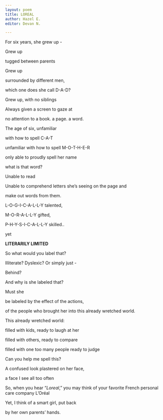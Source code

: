 ```yaml
---
layout: poem
title: LOREAL
author: Hazel E.
editor: Devan N.

---
```

For six years, she grew up -

Grew up

tugged between parents

Grew up

surrounded by different men,

which one does she call D-A-D?

Grew up, with no siblings

Always given a screen to gaze at

no attention to a book. a page. a word.

The age of six, unfamiliar

with how to spell C-A-T

unfamiliar with how to spell M-O-T-H-E-R

only able to proudly spell her name

what is that word?

Unable to read

Unable to comprehend letters she’s seeing on the page and

make out words from them.

L-O-G-I-C-A-L-L-Y talented,

M-O-R-A-L-L-Y gifted,

P-H-Y-S-I-C-A-L-L-Y skilled..

yet

**LITERARILY LIMITED**

So what would you label that?

Illiterate? Dyslexic? Or simply just -

Behind?

And why is she labeled that?

Must she

be labeled by the effect of the actions,

of the people who brought her into this already wretched world.

This already wretched world:

filled with kids, ready to laugh at her

filled with others, ready to compare

filled with one too many people ready to judge

Can you help me spell this?

A confused look plastered on her face,

a face I see all too often

So, when you hear “_Loreal_,” you may think of your favorite French personal care company L’Oréal

Yet, I think of a smart girl, put back

by her own parents’ hands.